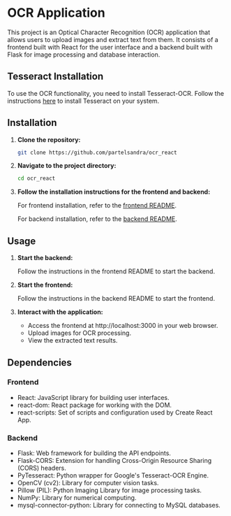 # OCR Application

This project is an Optical Character Recognition (OCR) application that allows users to upload images and extract text from them. It consists of a frontend built with React for the user interface and a backend built with Flask for image processing and database interaction.

## Tesseract Installation

To use the OCR functionality, you need to install Tesseract-OCR. Follow the instructions [here](https://tesseract-ocr.github.io/tessdoc/Installation.html) to install Tesseract on your system.

## Installation

1. **Clone the repository:**

    ```bash
    git clone https://github.com/partelsandra/ocr_react
    ```

2. **Navigate to the project directory:**

    ```bash
    cd ocr_react
    ```

3. **Follow the installation instructions for the frontend and backend:**

    For frontend installation, refer to the [frontend README](https://github.com/partelsandra/ocr_react/blob/main/frontend/README.md).

    For backend installation, refer to the [backend README](https://github.com/partelsandra/ocr_react/blob/main/backend/README.md).


## Usage

1. **Start the backend:**

    Follow the instructions in the frontend README to start the backend.

2. **Start the frontend:**

    Follow the instructions in the backend README to start the frontend.

3. **Interact with the application:**

    - Access the frontend at http://localhost:3000 in your web browser.
    - Upload images for OCR processing.
    - View the extracted text results.

## Dependencies

### Frontend

- React: JavaScript library for building user interfaces.
- react-dom: React package for working with the DOM.
- react-scripts: Set of scripts and configuration used by Create React App.

### Backend

- Flask: Web framework for building the API endpoints.
- Flask-CORS: Extension for handling Cross-Origin Resource Sharing (CORS) headers.
- PyTesseract: Python wrapper for Google's Tesseract-OCR Engine.
- OpenCV (cv2): Library for computer vision tasks.
- Pillow (PIL): Python Imaging Library for image processing tasks.
- NumPy: Library for numerical computing.
- mysql-connector-python: Library for connecting to MySQL databases.
